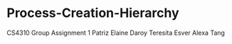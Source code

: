 # Process-Creation-Hierarchy
CS4310 Group Assignment 1
Patriz Elaine Daroy
Teresita Esver
Alexa Tang
